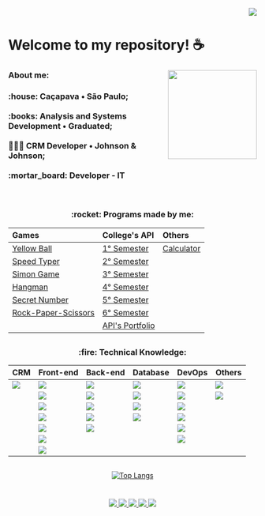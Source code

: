  <div align="right">  
     
  ![](https://komarev.com/ghpvc/?username=Madu-Braga&color=blueviolet)    
    
    
</div>            
  
# **Welcome to my repository!** :coffee:
  <div style="display: inline_block">
    <img align="right" src="https://cdn.discordapp.com/attachments/901303352883822635/1078030454109777930/fb5cbc00-0a67-11eb-9c37-3f829f3f7382.png" height="180">
  <div>
      
 <h3 align="left">About me:  </h3>
   <p align="left"><h3> :house: Caçapava • São Paulo;<br><br>
                        :books: Analysis and Systems Development • Graduated; <br><br>
                       👩🏻‍💻 CRM Developer • Johnson & Johnson; <br><br>
                       :mortar_board: Developer - IT <br>
  </p> 
  <br>
 
 <h3 align="center"> 	:rocket: Programs made by me: </h2>
  
<div align="center">
  
|   Games   |   College's API  |    Others    |
| :---         | :---         | :---      |
| [Yellow Ball](https://github.com/madu-braga/Yellow-Ball)  | [1° Semester](https://github.com/DeskwarePI/API-VoMariaFelix)    | [Calculator](https://github.com/madu-braga/Calculadora ) |
| [Speed Typer](https://github.com/madu-braga/Speed-Typer/blob/main/README.md)  | [2° Semester](https://github.com/Inodevs)   |      |    
| [Simon Game](https://github.com/madu-braga/Simon-Game)      |  [3° Semester](https://github.com/NewInoDevs/NewInoDevs)   |        |
| [Hangman](https://github.com/madu-braga/Forca) | [4° Semester](https://github.com/Inodevs-4/2RP)  |      |    
| [Secret Number](https://github.com/madu-braga/Adivinhe)  | [5° Semester](https://github.com/inodevs-5/Reportify_Doc)     |      |  
| [Rock-Paper-Scissors](https://github.com/madu-braga/Jokenpo)  | [6° Semester](https://github.com/Inodevs-6/Inodevs-doc)     |      |  
|   | [API's Portfolio](https://github.com/madu-braga/TG-Portifolio-Fatec/tree/main)     |        |  

 
</div>
  
  ## 
   
<div align="center">   

 <h3 align="center"> 	:fire: Technical Knowledge: </h2>

<div align="center">
  
|   CRM   |   Front-end  |    Back-end    | Database  |    DevOps    |  Others    |
| :---         | :---         | :---      | :---         | :---      | :---       |
|  <img src="https://img.shields.io/badge/Salesforce-00A1E0?style=for-the-badge&logo=Salesforce&logoColor=white" target="_blank"> | <img src="https://img.shields.io/badge/React-20232A?style=for-the-badge&logo=react&logoColor=61DAFB" target="_blank"> | <img src="https://img.shields.io/badge/Python-323330?style=for-the-badge&logo=python&logoColor=blue" target="_blank"> | <img src="https://img.shields.io/badge/MySQL-005C84?style=for-the-badge&logo=mysql&logoColor=white" target="_blank"> |  <img src="https://img.shields.io/badge/Heroku-430098?style=for-the-badge&logo=Salesforce&logoColor=white" target="_blank"> | <img src="https://img.shields.io/badge/Postman-FF6C37?style=for-the-badge&logo=Postman&logoColor=white" target="_blank"> |
|  | <img src="https://img.shields.io/badge/css3-00599C?style=for-the-badge&logo=css3&logoColor=white" target="_blank"> |    <img src="https://img.shields.io/badge/Node.js-339933?style=for-the-badge&logo=nodedotjs&logoColor=white" target="_blank">  |     <img src="https://img.shields.io/badge/MariaDB-003545?style=for-the-badge&logo=mariadb&logoColor=white" target="_blank"> | <img src="https://img.shields.io/badge/Jenkins-D24939?style=for-the-badge&logo=Jenkins&logoColor=white" target="_blank"> |  <img src="https://img.shields.io/badge/Microsoft_Office-D83B01?style=for-the-badge&logo=microsoft-office&logoColor=white" target="_blank"> |
|  | <img src="https://img.shields.io/badge/HTML5-E34F26?style=for-the-badge&logo=html5&logoColor=white" target="_blank">  |     <img src="https://img.shields.io/badge/JavaScript-323330?style=for-the-badge&logo=javascript&logoColor=F7DF1E" target="_blank">    |  <img src="https://img.shields.io/badge/Oracle-F80000?style=for-the-badge&logo=Oracle&logoColor=white" target="_blank">  |  <img src="https://img.shields.io/badge/Bitbucket-darkblue?style=for-the-badge&logo=bitbucket&logoColor=white" target="_blank"> |
|  | <img src="https://img.shields.io/badge/JavaScript-323330?style=for-the-badge&logo=javascript&logoColor=F7DF1E" target="_blank"> |   <img src="https://img.shields.io/badge/TypeScript-00599C?style=for-the-badge&logo=typescript&logoColor=white" target="_blank">  |     <img src="https://img.shields.io/badge/PostgreSQL-316192?style=for-the-badge&logo=postgresql&logoColor=white" target="_blank"> |   <img src="https://img.shields.io/badge/github-181717?style=for-the-badge&logo=github&logoColor=white" target="_blank"> | 
|  | <img src="https://img.shields.io/badge/Bootstrap-563D7C?style=for-the-badge&logo=bootstrap&logoColor=white" target="_blank">   |   <img src="https://img.shields.io/badge/Java-FFD43B?style=for-the-badge&logo=java&logoColor=white" target="_blank">  |    |  <img src="https://img.shields.io/badge/Jira-0052CC?style=for-the-badge&logo=Jira&logoColor=white" target="_blank"> | 
|  |  <img src="https://img.shields.io/badge/Figma-339933?style=for-the-badge&logo=figma&logoColor=white" target="_blank">    |       |    | <img src="https://img.shields.io/badge/git-red?style=for-the-badge&logo=git&logoColor=white" target="_blank">
|  |  <img src="https://img.shields.io/badge/Canva-purple?&style=for-the-badge&logo=Canva&logoColor=white" target="_blank">   |        |     

 ##

</div>   

 
  
 <div align="center"> 
    
<!--[![GitHub Streak](https://streak-stats.demolab.com?user=madu-braga&theme=dark&locale=en_us)](https://git.io/streak-stats) <br><br>-->
[![Top Langs](https://github-readme-stats.vercel.app/api/top-langs/?username=madu-braga&hide_progress=true&theme=dark)](https://github.com/anuraghazra/github-readme-stats)
<!--[![Top Langs](https://github-readme-stats.vercel.app/api/top-langs/?username=madubraga&layout=compact&theme=dark&hide_progress=true)](https://github.com/Madu-Braga/github-readme-stats)
![Top Lang](https://github-readme-stats.vercel.app/api?username=madu-braga&show_icons=true&theme=radical)-->

 </div>
  
  #
  
 <div align="center"> 
   
  <a href = "https://mail.google.com/mail/u/0/?tab=rm&ogbl#inbox?compose=CllgCJqXPtFPLMWKPfFmlXVxmJSvbkPpTzxXgpPqfGxLGrgBnsLPcdHCZtVlLnZsbvXllKsMqJV">
    <img src="https://img.shields.io/badge/-Gmail-%23EA4335?style=for-the-badge&logo=gmail&logoColor=white" target="_blank">
  </a>
  <a href="https://trailblazer.me/id/duda-braga" target="_blank">
    <img src="https://img.shields.io/badge/Salesforce-00A1E0?style=for-the-badge&logo=Salesforce&logoColor=white" target="_blank"> 
  </a>
  <a href="https://www.linkedin.com/in/maria-eduarda-macedo-braga-4663bb208/" target="_blank">
    <img src="https://img.shields.io/badge/-LinkedIn-%230077B5?style=for-the-badge&logo=linkedin&logoColor=white" target="_blank"> 
  </a>
 <a href="https://www.duolingo.com/profile/duda.mb_" target="_blank">
    <img src="https://img.shields.io/badge/Duolingo-58CC02?style=for-the-badge&logo=Duolingo&logoColor=white" target="_blank"> 
  </a> 
  <a href="https://www.instagram.com/duda.mb_/?hl=pt-br" target="_blank">
    <img src="https://img.shields.io/badge/-Instagram-%23E4405F?style=for-the-badge&logo=instagram&logoColor=white" target="_blank"> 
   </a> 
</div>
